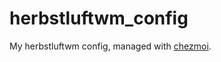 # herbstluftwm_config
My herbstluftwm config, managed with [chezmoi](https://github.com/twpayne/chezmoi).
